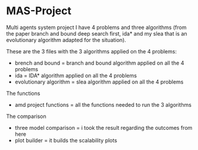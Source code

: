 # MAS-Project
Multi agents system project
I have 4 problems and three algorithms (from the paper branch and bound deep search first, ida* and my slea that is an evolutionary algorithm adapted for the situation).

These are the 3 files with the 3 algorithms applied on the 4 problems:
- brench and bound = branch and bound algorithm applied on all the 4 problems 
- ida = IDA* algorithm applied on all the 4 problems
- evolutionary algorithm = slea algorithm applied on all the 4 problems

The functions 
- amd project functions = all the functions needed to run the 3 algorithms  

The comparison 
- three model comparison = i took the result regarding the outcomes from here 
- plot builder = it builds the scalability plots
